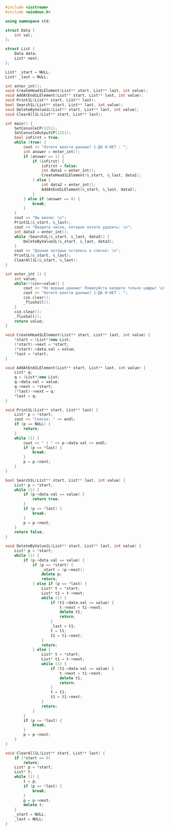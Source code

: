 ﻿```c++
#include <iostream>
#include <windows.h>

using namespace std;

struct Data {
	int val;
};

struct List {
	Data data;
	List* next;
};

List* _start = NULL;
List* _last = NULL;

int enter_int();
void CreateHead1LElement(List** start, List** last, int value);
void AddAtEnd1LElement(List** start, List** last, int value);
void Print1L(List** start, List** last);
bool Search1L(List** start, List** last, int value);
void DeleteByValue1L(List** start, List** last, int value);
void ClearAll1L(List** start, List** last);

int main() {
	SetConsoleCP(1251);
	SetConsoleOutputCP(1251);
	bool isFirst = true;
	while (true) {
		cout << "Хотите ввести данные? 1-ДА 0-НЕТ : ";
		int answer = enter_int();
		if (answer == 1) {
			if (isFirst) {
				isFirst = false;
				int data1 = enter_int();
				CreateHead1LElement(&_start, &_last, data1);
			} else {
				int data2 = enter_int();
				AddAtEnd1LElement(&_start, &_last, data2);
			}
		} else if (answer == 0) {
			break;
		}
	}
	cout << "Вы ввели: \n";
	Print1L(&_start, &_last);
	cout << "Введите число, которое хотите удалить: \n";
	int data3 = enter_int();
	while (Search1L(&_start, &_last, data3)) {
		DeleteByValue1L(&_start, &_last, data3);
	}
	cout << "Данные которые остались в списке: \n";
	Print1L(&_start, &_last);
	ClearAll1L(&_start, &_last);
}

int enter_int () {
	int value;
	while(!(cin>>value)) {
		cout << "Не верные данные! Пожалуйста вводите только цифры! \n";
		cout << "Хотите ввести данные? 1-ДА 0-НЕТ : ";
		cin.clear();
		_flushall();
	}
	cin.clear();
	_flushall();
	return value;
}

void CreateHead1LElement(List** start, List** last, int value) {
	*start = (List*)new List;
	(*start)->next = *start;
	(*start)->data.val = value;
	*last = *start;
}

void AddAtEnd1LElement(List** start, List** last, int value) {
	List* q;
	q = (List*)new List;
	q->data.val = value;
	q->next = *start;
	(*last)->next = q;
	*last = q;
}

void Print1L(List** start, List** last) {
	List* p = *start;
	cout << "Список: " << endl;
	if (p == NULL) {
		return;
	}
	while (1) {
		cout << " | " << p->data.val << endl;
		if (p == *last) {
			break;
		}
		p = p->next;
	}
}

bool Search1L(List** start, List** last, int value) {
	List* p = *start;
	while (1) {
		if (p->data.val == value) {
			return true;
		}
		if (p == *last) {
			break;
		}
		p = p->next;
	}
	return false;
}

void DeleteByValue1L(List** start, List** last, int value) {
	List* p = *start;
	while (1) {
		if (p->data.val == value) {
			if (p == *start) {
				_start = (p->next);
				delete p;
				return;
			} else if (p == *last) {
				List* t = *start;
				List* t1 = t->next;
				while (1) {
					if (t1->data.val == value) {
						t->next = t1->next;
						delete t1;
						return;
					}
					_last = t1;
					t = t1;
					t1 = t1->next;
				}
				return;
			} else {
				List* t = *start;
				List* t1 = t->next;
				while (1) {
					if (t1->data.val == value) {
						t->next = t1->next;
						delete t1;
						return;
					}
					t = t1;
					t1 = t1->next;
				}
				return;
			}
		}
		if (p == *last) {
			break;
		}
		p = p->next;
	}
}

void ClearAll1L(List** start, List** last) {
	if (*start == 0)
		return;
	List* p = *start;
	List* t;
	while (1) {
		t = p;
		if (p == *last) {
			break;
		}
		p = p->next;
		delete t;
	}
	_start = NULL;
	_last = NULL;
}

```
